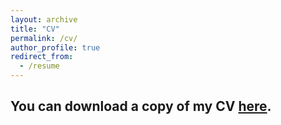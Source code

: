 ```yaml
---
layout: archive
title: "CV"
permalink: /cv/
author_profile: true
redirect_from:
  - /resume
---
```


## You can download a copy of my CV [here](/files/CV2023-Short_AndreaDBY.pdf).
